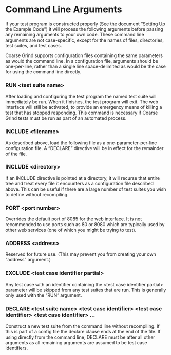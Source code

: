 # Command Line Arguments

If your test program is constructed properly (See the document “Setting Up the Example Code”) it will process the following arguments before passing any remaining arguments to your own code. These command line arguments are not case-specific, except for the names of files, directories, test suites, and test cases.

Coarse Grind supports configuration files containing the same parameters as would the command line. In a configuration file, arguments should be one-per-line, rather than a single line space-delimited as would be the case for using the command line directly.

### RUN \<test suite name>

After loading and configuring the test program the named test suite will immediately be run. When it finishes, the test program will exit. The web interface will still be activated, to provide an emergency means of killing a test that has stopped responding. This command is necessary if Coarse Grind tests must be run as part of an automated process.

### INCLUDE \<filename>

As described above, load the following file as a one-parameter-per-line configuration file. A “DECLARE” directive will be in effect for the remainder of the file.

### INCLUDE \<directory>

If an INCLUDE directive is pointed at a directory, it will recurse that entire tree and treat every file it encounters as a configuration file described above. This can be useful if there are a large number of test suites you wish to define without recompiling.

### PORT \<port number>

Overrides the default port of 8085 for the web interface. It is not recommended to use ports such as 80 or 8080 which are typically used by other web services (one of which you might be trying to test).
 
### ADDRESS \<address>

Reserved for future use. (This may prevent you from creating your own “address” argument.)

### EXCLUDE \<test case identifier partial>

Any test case with an identifier containing the \<test case identifier partial> parameter will be skipped from any test suites that are run. This is generally only used with the “RUN” argument.

### DECLARE \<test suite name> \<test case identifier> \<test case identifier> \<test case identifier> ...

Construct a new test suite from the command line without recompiling. If this is part of a config file the declare clause ends at the end of the file. If using directly from the command line, DECLARE must be after all other arguments as all remaining arguments are assumed to be test case identifiers.
